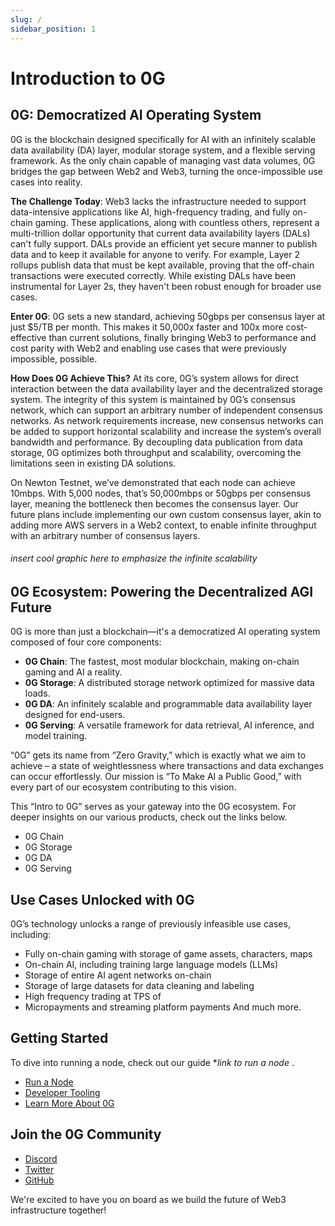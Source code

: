 ```yaml
---
slug: /
sidebar_position: 1
---
```


# Introduction to 0G

## 0G: Democratized AI Operating System

0G is the blockchain designed specifically for AI with an infinitely scalable data availability (DA) layer, modular storage system, and a flexible serving framework. As the only chain capable of managing vast data volumes, 0G bridges the gap between Web2 and Web3, turning the once-impossible use cases into reality.

**The Challenge Today**: Web3 lacks the infrastructure needed to support data-intensive applications like AI, high-frequency trading, and fully on-chain gaming. These applications, along with countless others, represent a multi-trillion dollar opportunity that current data availability layers (DALs) can't fully support. 
DALs provide an efficient yet secure manner to publish data and to keep it available for anyone to verify. For example, Layer 2 rollups publish data that must be kept available, proving that the off-chain transactions were executed correctly. While existing DALs have been instrumental for Layer 2s, they haven't been robust enough for broader use cases.

**Enter 0G**: 0G sets a new standard, achieving 50gbps per consensus layer at just $5/TB per month. This makes it 50,000x faster and 100x more cost-effective than current solutions, finally bringing Web3 to performance and cost parity with Web2 and enabling use cases that were previously impossible, possible. 

**How Does 0G Achieve This?** At its core, 0G’s system allows for direct interaction between the data availability layer and the decentralized storage system. The integrity of this system is maintained by 0G’s consensus network, which can support an arbitrary number of independent consensus networks. As network requirements increase, new consensus networks can be added to support horizontal scalability and increase the system’s overall bandwidth and performance. By decoupling data publication from data storage, 0G optimizes both throughput and scalability, overcoming the limitations seen in existing DA solutions.

On Newton Testnet, we’ve demonstrated that each node can achieve 10mbps. With 5,000 nodes, that’s 50,000mbps or 50gbps per consensus layer, meaning the bottleneck then becomes the consensus layer. Our future plans include implementing our own custom consensus layer, akin to adding more AWS servers in a Web2 context, to enable infinite throughput with an arbitrary number of consensus layers. 

###### insert cool graphic here to emphasize the infinite scalability

## 0G Ecosystem: Powering the Decentralized AGI Future
0G is more than just a blockchain—it's a democratized AI operating system composed of four core components: 
- **0G Chain**: The fastest, most modular blockchain, making on-chain gaming and AI a reality.
- **0G Storage**: A distributed storage network optimized for massive data loads.
- **0G DA**: An infinitely scalable and programmable data availability layer designed for end-users.
- **0G Serving**: A versatile framework for data retrieval, AI inference, and model training.

“0G” gets its name from “Zero Gravity,” which is exactly what we aim to achieve – a state of weightlessness where transactions and data exchanges can occur effortlessly. Our mission is “To Make AI a Public Good,” with every part of our ecosystem contributing to this vision. 

This “Intro to 0G” serves as your gateway into the 0G ecosystem. For deeper insights on our various products, check out the links below. 
- 0G Chain
- 0G Storage
- 0G DA
- 0G Serving

## Use Cases Unlocked with 0G 
0G’s technology unlocks a range of previously infeasible use cases, including:
- Fully on-chain gaming with storage of game assets, characters, maps
- On-chain AI, including training large language models (LLMs)
- Storage of entire AI agent networks on-chain
- Storage of large datasets for data cleaning and labeling
- High frequency trading at TPS of
- Micropayments and streaming platform payments
And much more.

## Getting Started
To dive into running a node, check out our guide  **link to run a node* .

- [Run a Node](/run-a-node/testnet-information)
- [Developer Tooling](/developer-tooling/faucet)
- [Learn More About 0G](/learn-more/whitepaper)

## Join the 0G Community

- [Discord](https://discord.gg/0GLabs)
- [Twitter](https://twitter.com/0GLabs)
- [GitHub](https://github.com/0G-Labs/0g-docs)

We're excited to have you on board as we build the future of Web3 infrastructure together!
